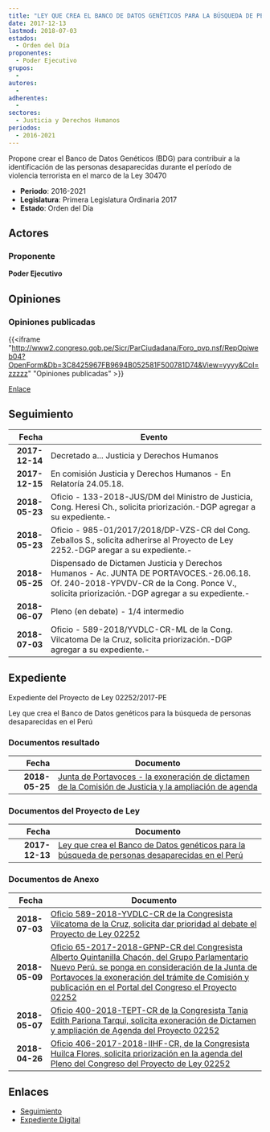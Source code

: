 ```yaml
---
title: "LEY QUE CREA EL BANCO DE DATOS GENÉTICOS PARA LA BÚSQUEDA DE PERSONAS DESAPARECIDAS EN EL PERÚ"
date: 2017-12-13
lastmod: 2018-07-03
estados: 
  - Orden del Día
proponentes: 
  - Poder Ejecutivo
grupos: 
  - 
autores: 
  - 
adherentes: 
  - 
sectores: 
  - Justicia y Derechos Humanos
periodos: 
  - 2016-2021
---
```


Propone crear el Banco de Datos Genéticos (BDG) para contribuir a la identificación de las personas desaparecidas durante el período de violencia terrorista en el marco de la Ley 30470

- **Periodo**: 2016-2021
- **Legislatura**: Primera Legislatura Ordinaria 2017
- **Estado**: Orden del Día

## Actores

### Proponente

**Poder Ejecutivo**


## Opiniones

### Opiniones publicadas

{{<iframe "http://www2.congreso.gob.pe/Sicr/ParCiudadana/Foro_pvp.nsf/RepOpiweb04?OpenForm&Db=3C8425967FB9694B052581F500781D74&View=yyyy&Col=zzzzz" "Opiniones publicadas" >}}

[Enlace](http://www2.congreso.gob.pe/Sicr/ParCiudadana/Foro_pvp.nsf/RepOpiweb04?OpenForm&Db=3C8425967FB9694B052581F500781D74&View=yyyy&Col=zzzzz)

## Seguimiento

| Fecha | Evento |
|------:|--------|
| **2017-12-14** | Decretado a... Justicia y Derechos Humanos|
| **2017-12-15** | En comisión Justicia y Derechos Humanos - En Relatoría 24.05.18.|
| **2018-05-23** | Oficio - 133-2018-JUS/DM del Ministro de Justicia, Cong. Heresi Ch., solicita priorización.-DGP agregar a su expediente.-|
| **2018-05-23** | Oficio - 985-01/2017/2018/DP-VZS-CR del Cong. Zeballos S., solicita adherirse al Proyecto de Ley 2252.-DGP aregar a su expediente.-|
| **2018-05-25** | Dispensado de Dictamen Justicia y Derechos Humanos - Ac. JUNTA DE PORTAVOCES.-26.06.18. Of. 240-2018-YPVDV-CR de la Cong. Ponce V., solicita priorización.-DGP agregar a su expediente.-|
| **2018-06-07** | Pleno (en debate) - 1/4 intermedio|
| **2018-07-03** | Oficio - 589-2018/YVDLC-CR-ML de la Cong. Vilcatoma De la Cruz, solicita priorización.-DGP agregar a su expediente.-|


## Expediente

Expediente del Proyecto de Ley 02252/2017-PE

Ley que crea el Banco de Datos genéticos para la búsqueda de personas desaparecidas en el Perú


### Documentos resultado

| Fecha | Documento |
|------:|--------|
| **2018-05-25** | [Junta de Portavoces - la exoneración de dictamen de la Comisión de Justicia y la ampliación de agenda](http://www.leyes.congreso.gob.pe/Documentos/2016_2021/Acuerdos/Junta_Portavoces/AJP0225220180525.pdf) |

### Documentos del Proyecto de Ley

| Fecha | Documento |
|------:|--------|
| **2017-12-13** | [Ley que crea el Banco de Datos genéticos para la búsqueda de personas desaparecidas en el Perú](http://www.leyes.congreso.gob.pe/Documentos/2016_2021/Proyectos_de_Ley_y_de_Resoluciones_Legislativas/PL0225220171213.pdf) |

### Documentos de Anexo

| Fecha | Documento |
|------:|--------|
| **2018-07-03** | [Oficio 589-2018-YVDLC-CR de la Congresista Vilcatoma de la Cruz, solicita dar prioridad al debate el Proyecto de Ley 02252](http://www.leyes.congreso.gob.pe/Documentos/2016_2021/Oficios/Congresistas/OFICIO-589-2018-YVDLC-CR-ML.PDF) |
| **2018-05-09** | [Oficio 65-2017-2018-GPNP-CR del Congresista Alberto Quintanilla Chacón, del Grupo Parlamentario Nuevo Perú. se ponga en consideración de la Junta de Portavoces la exoneración del trámite de Comisión y publicación en el Portal del Congreso el Proyecto 02252](http://www.leyes.congreso.gob.pe/Documentos/2016_2021/Oficios/Grupos_Parlamentarios/OFICIO-65-2017-2018-GPNP-CR.pdf) |
| **2018-05-07** | [Oficio 400-2018-TEPT-CR de la Congresista Tania Edith Pariona Tarqui, solicita exoneración de Dictamen y ampliación de Agenda del Proyecto 02252](http://www.leyes.congreso.gob.pe/Documentos/2016_2021/Oficios/Congresistas/OFICIO-400-2018-TEPT-CR.pdf) |
| **2018-04-26** | [Oficio 406-2017-2018-IIHF-CR, de la Congresista Huilca Flores, solicita priorización en la agenda del Pleno del Congreso del Proyecto de Ley 02252](http://www.leyes.congreso.gob.pe/Documentos/2016_2021/Oficios/Congresistas/OFICIO-406-2017-2018-IIHF-CR.pdf) |

## Enlaces 

- [Seguimiento](http://www2.congreso.gob.pe/Sicr/TraDocEstProc/CLProLey2016.nsf/f7fff46988ca05b1052578e100829cc7/a41fd8d41a36f06d052581f5006eaddf?OpenDocument)
- [Expediente Digital](http://www2.congreso.gob.pe/Sicr/TraDocEstProc/CLProLey2016.nsf/f7fff46988ca05b1052578e100829cc7/a41fd8d41a36f06d052581f5006eaddf?OpenDocument&Click=05257FB7005EB655.eb71d0cf91d8294e05256cdf006b5706/$Body/0.1C6C)
